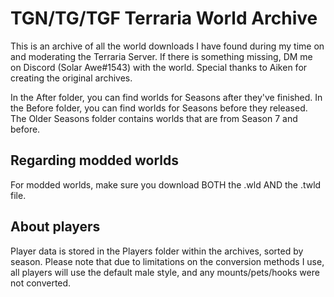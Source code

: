 # TGN/TG/TGF Terraria World Archive
This is an archive of all the world downloads I have found during my time on and moderating the Terraria Server.
If there is something missing, DM me on Discord (Solar Awe#1543) with the world.
Special thanks to Aiken for creating the original archives.

In the After folder, you can find worlds for Seasons after they've finished.
In the Before folder, you can find worlds for Seasons before they released.
The Older Seasons folder contains worlds that are from Season 7 and before.

## Regarding modded worlds
For modded worlds, make sure you download BOTH the .wld AND the .twld file.

## About players
Player data is stored in the Players folder within the archives, sorted by season.
Please note that due to limitations on the conversion methods I use, all players will use the default male style, and any mounts/pets/hooks were not converted.
